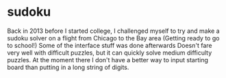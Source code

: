 # sudoku
Back in 2013 before I started college, I challenged myself to try and make a sudoku solver on a flight from Chicago to the Bay area (Getting ready to go to school!)
Some of the interface stuff was done afterwards
Doesn't fare very well with difficult puzzles, but it can quickly solve medium difficulty puzzles.
At the moment there I don't have a better way to input starting board than putting in a long string of digits.

